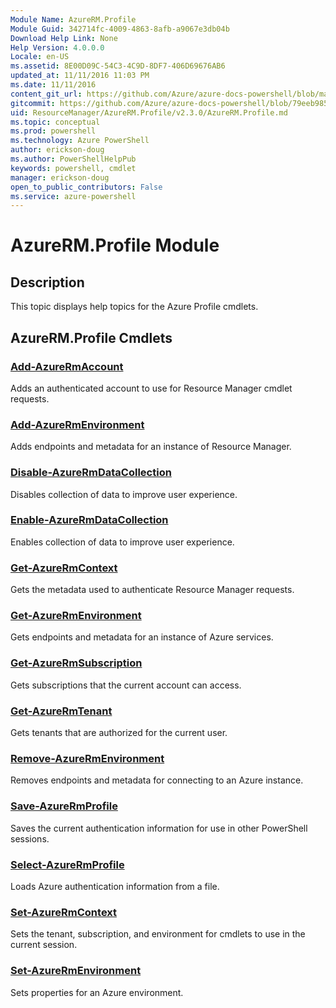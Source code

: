 ```yaml
---
Module Name: AzureRM.Profile
Module Guid: 342714fc-4009-4863-8afb-a9067e3db04b
Download Help Link: None
Help Version: 4.0.0.0
Locale: en-US
ms.assetid: 8E00D09C-54C3-4C9D-8DF7-406D69676AB6
updated_at: 11/11/2016 11:03 PM
ms.date: 11/11/2016
content_git_url: https://github.com/Azure/azure-docs-powershell/blob/master/azureps-cmdlets-docs/ResourceManager/AzureRM.Profile/v2.3.0/AzureRM.Profile.md
gitcommit: https://github.com/Azure/azure-docs-powershell/blob/79eeb985ea480979357fb4695832a0c3d29a48bf/azureps-cmdlets-docs/ResourceManager/AzureRM.Profile/v2.3.0/AzureRM.Profile.md
uid: ResourceManager/AzureRM.Profile/v2.3.0/AzureRM.Profile.md
ms.topic: conceptual
ms.prod: powershell
ms.technology: Azure PowerShell
author: erickson-doug
ms.author: PowerShellHelpPub
keywords: powershell, cmdlet
manager: erickson-doug
open_to_public_contributors: False
ms.service: azure-powershell
---
```


# AzureRM.Profile Module
## Description
This topic displays help topics for the Azure Profile cmdlets.

## AzureRM.Profile Cmdlets
### [Add-AzureRmAccount](Add-AzureRmAccount.md)
Adds an authenticated account to use for Resource Manager cmdlet requests.

### [Add-AzureRmEnvironment](Add-AzureRmEnvironment.md)
Adds endpoints and metadata for an instance of Resource Manager.

### [Disable-AzureRmDataCollection](Disable-AzureRmDataCollection.md)
Disables collection of data to improve user experience.

### [Enable-AzureRmDataCollection](Enable-AzureRmDataCollection.md)
Enables collection of data to improve user experience.

### [Get-AzureRmContext](Get-AzureRmContext.md)
Gets the metadata used to authenticate Resource Manager requests.

### [Get-AzureRmEnvironment](Get-AzureRmEnvironment.md)
Gets endpoints and metadata for an instance of Azure services.

### [Get-AzureRmSubscription](Get-AzureRmSubscription.md)
Gets subscriptions that the current account can access.

### [Get-AzureRmTenant](Get-AzureRmTenant.md)
Gets tenants that are authorized for the current user.

### [Remove-AzureRmEnvironment](Remove-AzureRmEnvironment.md)
Removes endpoints and metadata for connecting to an Azure instance.

### [Save-AzureRmProfile](Save-AzureRmProfile.md)
Saves the current authentication information for use in other PowerShell sessions.

### [Select-AzureRmProfile](Select-AzureRmProfile.md)
Loads Azure authentication information from a file.

### [Set-AzureRmContext](Set-AzureRmContext.md)
Sets the tenant, subscription, and environment for cmdlets to use in the current session.

### [Set-AzureRmEnvironment](Set-AzureRmEnvironment.md)
Sets properties for an Azure environment.

